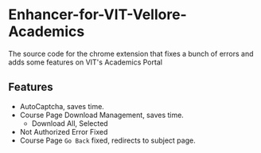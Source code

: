 # Enhancer-for-VIT-Vellore-Academics
The source code for the chrome extension that fixes a bunch of errors and adds some features on VIT's Academics Portal

## Features
- AutoCaptcha, saves time.
- Course Page Download Management, saves time.
  - Download All, Selected
- Not Authorized Error Fixed
- Course Page `Go Back` fixed, redirects to subject page.
